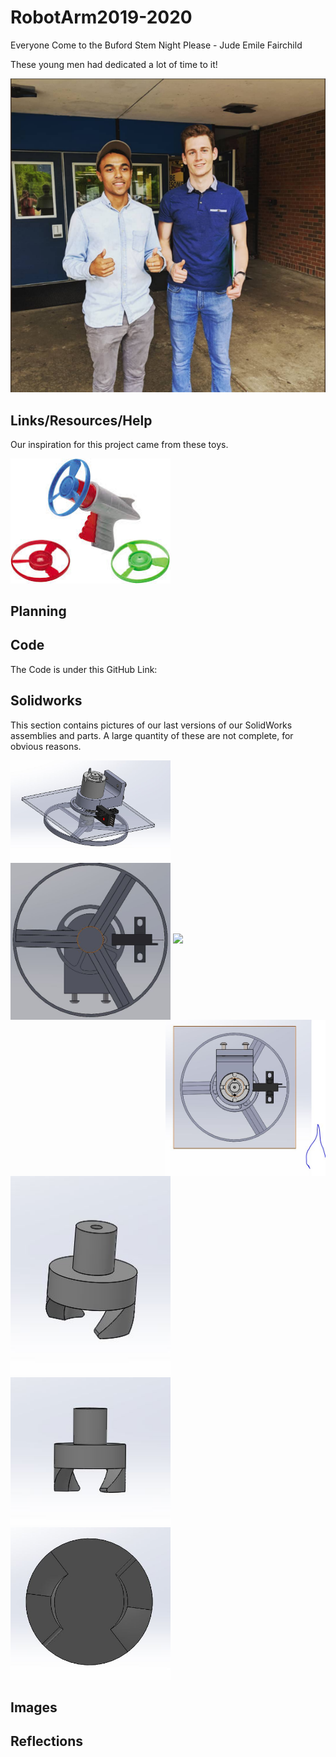 # RobotArm2019-2020
Everyone Come to the Buford Stem Night Please - Jude Emile Fairchild

These young men had dedicated a lot of time to it!

<img src="media/ColeandDanny.png" width="1028">


## Links/Resources/Help

Our inspiration for this project came from these toys. 

<img src="media/SpinnyShootaPic.jfif" width="256">




## Planning


## Code

The Code is under this GitHub Link: 

## Solidworks
This section contains pictures of our last versions of our SolidWorks assemblies and parts. A large quantity of these are not complete, for obvious reasons. 

<img align="left" src="media/FanAssembly.JPG" width="256">
<img align="center" src="media/FanAssembly2.JPG" width="256">
<img align="right" src="media/FanAssembly3.JPG" width="256">


<img src="media/FanAssembl4.JPG" width="256">
<img src="media/FanConnector.JPG" width="256">
<img src="media/FanConnector2.JPG" width="256">
<img src="media/FanConnector3.JPG" width="256">

## Images

## Reflections


